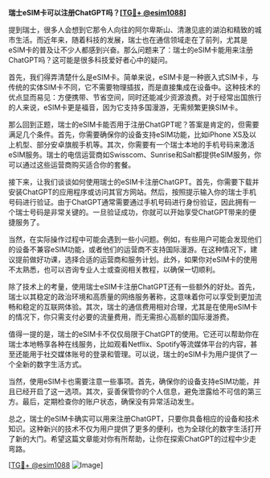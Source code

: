 **瑞士eSIM卡可以注册ChatGPT吗？[[TG💪+ @esim1088](https://t.me/s/esim1088)]**

提到瑞士，很多人会想到它那令人向往的阿尔卑斯山、清澈见底的湖泊和精致的城市生活。而近年来，随着科技的发展，瑞士也在通信领域走在了前列，尤其是eSIM卡的普及让不少人都感到兴奋。那么问题来了：瑞士的eSIM卡能用来注册ChatGPT吗？这可能是很多科技爱好者心中的疑问。

首先，我们得弄清楚什么是eSIM卡。简单来说，eSIM卡是一种嵌入式SIM卡，与传统的实体SIM卡不同，它不需要物理插拔，而是直接集成在设备中。这种技术的优点显而易见：方便携带、节省空间，同时还能减少资源浪费。对于经常出国旅行的人来说，eSIM卡更是福音，因为它支持多国漫游，无需频繁更换SIM卡。

那么回到正题，瑞士的eSIM卡能否用于注册ChatGPT呢？答案是肯定的，但需要满足几个条件。首先，你需要确保你的设备支持eSIM功能，比如iPhone XS及以上机型、部分安卓旗舰手机等。其次，你需要有一个瑞士本地的手机号码来激活eSIM服务。瑞士的电信运营商如Swisscom、Sunrise和Salt都提供eSIM服务，你可以通过这些运营商购买适合你的套餐。

接下来，让我们谈谈如何使用瑞士的eSIM卡注册ChatGPT。首先，你需要下载并安装ChatGPT的应用程序或访问其官方网站。然后，按照提示输入你的瑞士手机号码进行验证。由于ChatGPT通常需要通过手机号码进行身份验证，因此拥有一个瑞士号码是非常关键的。一旦验证成功，你就可以开始享受ChatGPT带来的便捷服务了。

当然，在实际操作过程中可能会遇到一些小问题。例如，有些用户可能会发现他们的设备不兼容eSIM功能，或者他们的运营商不支持国际漫游。在这种情况下，建议提前做好功课，选择合适的运营商和服务计划。此外，如果你对eSIM卡的使用不太熟悉，也可以咨询专业人士或查阅相关教程，以确保一切顺利。

除了技术上的考量，使用瑞士eSIM卡注册ChatGPT还有一些额外的好处。首先，瑞士以其稳定的政治环境和高质量的网络服务著称，这意味着你可以享受到更加流畅和稳定的互联网体验。其次，瑞士的通信费用相对合理，尤其是在使用eSIM卡的情况下，你只需支付必要的流量费用，而无需担心高额的国际漫游费。

值得一提的是，瑞士的eSIM卡不仅仅局限于ChatGPT的使用。它还可以帮助你在瑞士本地畅享各种在线服务，比如观看Netflix、Spotify等流媒体平台的内容，甚至还能用于社交媒体账号的登录和管理。可以说，瑞士的eSIM卡为用户提供了一个全新的数字生活方式。

当然，使用eSIM卡也需要注意一些事项。首先，确保你的设备支持eSIM功能，并且已经开启了这一选项。其次，妥善保管你的个人信息，避免泄露给不可信的第三方。最后，定期检查你的账户状态，确保没有异常活动发生。

总之，瑞士的eSIM卡确实可以用来注册ChatGPT，只要你具备相应的设备和技术知识。这种新兴的技术不仅为用户提供了更多的便利，也为全球化的数字生活打开了新的大门。希望这篇文章能对你有所帮助，让你在探索ChatGPT的过程中少走弯路。

[[TG💪+ @esim1088](https://t.me/s/esim1088) ![Image](https://i.postimg.cc/4NQfJmqS/Snipaste-2025-05-13-00-14-12.png)]